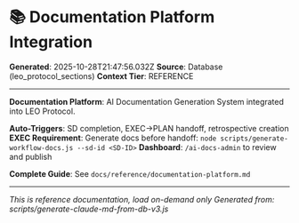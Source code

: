 # 📚 Documentation Platform Integration

**Generated**: 2025-10-28T21:47:56.032Z
**Source**: Database (leo_protocol_sections)
**Context Tier**: REFERENCE

---

**Documentation Platform**: AI Documentation Generation System integrated into LEO Protocol.

**Auto-Triggers**: SD completion, EXEC→PLAN handoff, retrospective creation
**EXEC Requirement**: Generate docs before handoff: `node scripts/generate-workflow-docs.js --sd-id <SD-ID>`
**Dashboard**: `/ai-docs-admin` to review and publish

**Complete Guide**: See `docs/reference/documentation-platform.md`

---

*This is reference documentation, load on-demand only*
*Generated from: scripts/generate-claude-md-from-db-v3.js*
